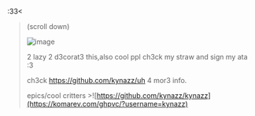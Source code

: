  :33< 
>
>  (scroll down)
>
> ![image](https://github.com/user-attachments/assets/64559f80-3756-4b60-b0cc-8551dd6bdfb3)
>
>
>
>
>
> 2 lazy 2 d3corat3 this,also cool ppl ch3ck my straw and sign my ata :3
>
> ch3ck https://github.com/kynazz/uh 4 mor3 info.
>
> epics/cool critters >![https://github.com/kynazz/kynazz](https://komarev.com/ghpvc/?username=kynazz)
